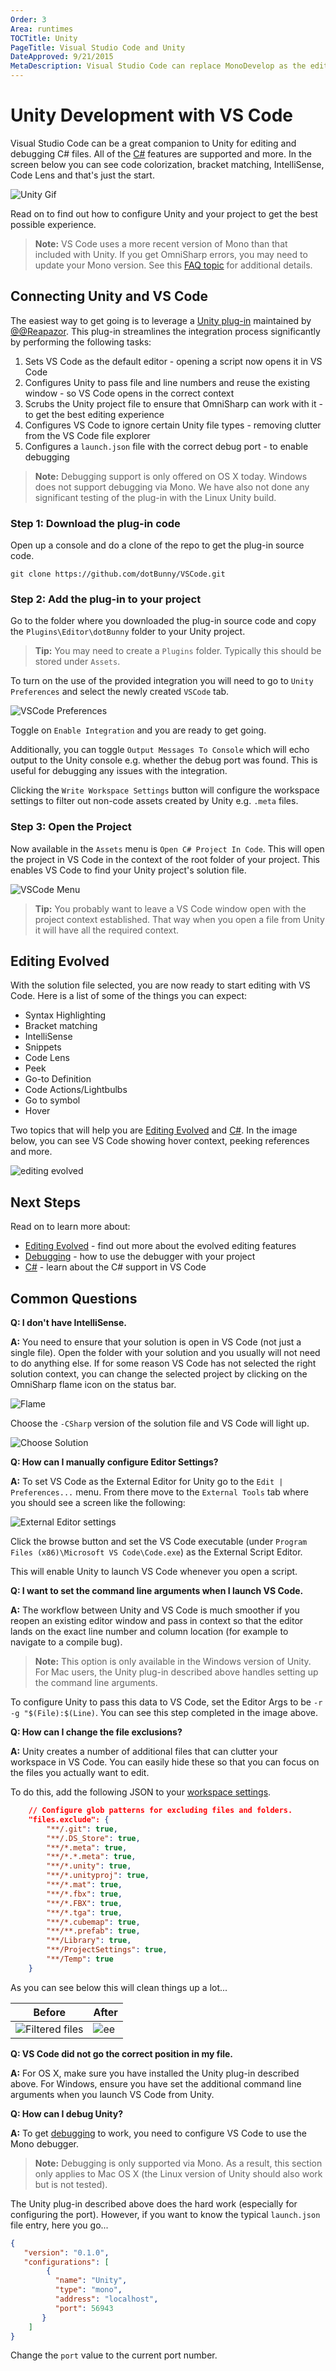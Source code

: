 ```yaml
---
Order: 3
Area: runtimes
TOCTitle: Unity
PageTitle: Visual Studio Code and Unity
DateApproved: 9/21/2015
MetaDescription: Visual Studio Code can replace MonoDevelop as the editor for Unity
---
```


# Unity Development with VS Code
Visual Studio Code can be a great companion to Unity for editing and debugging C# files.  All of the [C#](/docs/languages/csharp) features are supported and more.  In the screen below you can see code colorization, bracket matching, IntelliSense, Code Lens and that's just the start.

![Unity Gif](images/unity/wow.gif)

Read on to find out how to configure Unity and your project to get the best possible experience.

>**Note:** VS Code uses a more recent version of Mono than that included with Unity.  If you get OmniSharp errors, you may need to update your Mono version.  See this [FAQ topic](/Docs/supporting/FAQ#_vs-code-fails-to-start-omnisharp-on-os-x) for additional details.



## Connecting Unity and VS Code
The easiest way to get going is to leverage a [Unity plug-in](https://github.com/dotBunny/VSCode/) maintained by [@@Reapazor](https://twitter.com/reapazor).  This plug-in streamlines the integration process significantly by performing the following tasks:

1. Sets VS Code as the default editor - opening a script now opens it in VS Code
2. Configures Unity to pass file and line numbers and reuse the existing window - so VS Code opens in the correct context
3. Scrubs the Unity project file to ensure that OmniSharp can work with it - to get the best editing experience
4. Configures VS Code to ignore certain Unity file types - removing clutter from the VS Code file explorer
5. Configures a `launch.json` file with the correct debug port - to enable debugging

>**Note:** Debugging support is only offered on OS X today.  Windows does not support debugging via Mono.  We have also not done any significant testing of the plug-in with the Linux Unity build.

### Step 1: Download the plug-in code
Open up a console and do a clone of the repo to get the plug-in source code.

```
git clone https://github.com/dotBunny/VSCode.git
```


### Step 2: Add the plug-in to your project
Go to the folder where you downloaded the plug-in source code and copy the `Plugins\Editor\dotBunny` folder to your Unity project.

>**Tip:** You may need to create a `Plugins` folder. Typically this should be stored under `Assets`.

To turn on the use of the provided integration you will need to go to `Unity Preferences` and select the newly created `VSCode` tab.

![VSCode Preferences](images/unity/plugin-preferences.png)

Toggle on `Enable Integration` and you are ready to get going.

Additionally, you can toggle `Output Messages To Console` which will echo output to the Unity console e.g. whether the debug port was found.  This is useful for debugging any issues with the integration.

Clicking the `Write Workspace Settings` button will configure the workspace settings to filter out non-code assets created by Unity e.g. `.meta` files.

### Step 3: Open the Project
Now available in the `Assets` menu is `Open C# Project In Code`. This will open the project in VS Code in the context of the root folder of your project.  This enables VS Code to find your Unity project's solution file.

![VSCode Menu](images/unity/plugin-menu.png)

>**Tip:**  You probably want to leave a VS Code window open with the project context established.  That way when you open a file from Unity it will have all the required context.





## Editing Evolved
With the solution file selected, you are now ready to start editing with VS Code. Here is a list of some of the things you can expect:

* Syntax Highlighting
* Bracket matching
* IntelliSense
* Snippets
* Code Lens
* Peek
* Go-to Definition
* Code Actions/Lightbulbs
* Go to symbol
* Hover

Two topics that will help you are [Editing Evolved](/docs/editor/editingevolved) and [C#](/docs/languages/csharp).  In the image below, you can see VS Code showing hover context, peeking references and more.

![editing evolved](images/unity/peekreferences.png)



## Next Steps
Read on to learn more about:

* [Editing Evolved](/docs/editor/editingevolved) - find out more about the evolved editing features
* [Debugging](/docs/editor/debugging) - how to use the debugger with your project
* [C#](/docs/editor/debugging) - learn about the C# support in VS Code


## Common Questions

**Q: I don't have IntelliSense.**

**A:** You need to ensure that your solution is open in VS Code (not just a single file).  Open the folder with your solution and you usually will not need to do anything else.  If for some reason VS Code has not selected the right solution context, you can change the selected project by clicking on the OmniSharp flame icon on the status bar.

![Flame](images/unity/omnisharp.png)

Choose the `-CSharp` version of the solution file and VS Code will light up.

![Choose Solution](images/unity/selectsln.png)

**Q: How can I manually configure Editor Settings?**

**A:**  To set VS Code as the External Editor for Unity go to the `Edit | Preferences...` menu.  From there move to the `External Tools` tab where you should see a screen like the following:

![External Editor settings](images/unity/editorsettings.png)

 Click the browse button and set the VS Code executable (under `Program Files (x86)\Microsoft VS Code\Code.exe`) as the External Script Editor.

 This will enable Unity to launch VS Code whenever you open a script.



**Q: I want to set the command line arguments when I launch VS Code.**

**A:**  The workflow between Unity and VS Code is much smoother if you reopen an existing editor window and pass in context so that the editor lands on the exact line number and column location (for example to navigate to a compile bug).

>**Note:** This option is only available in the Windows version of Unity.  For Mac users, the Unity plug-in described above handles setting up the command line arguments.

To configure Unity to pass this data to VS Code, set the Editor Args to be `-r -g "$(File):$(Line)`.  You can see this step completed in the image above.



**Q: How can I change the file exclusions?**

**A:** Unity creates a number of additional files that can clutter your workspace in VS Code.  You can easily hide these so that you can focus on the files you actually want to edit.

To do this, add the following JSON to your [workspace settings](/docs/customization/userandworkspace).

```json
	// Configure glob patterns for excluding files and folders.
	"files.exclude": {
		"**/.git": true,
		"**/.DS_Store": true,
		"**/*.meta": true,
		"**/*.*.meta": true,
		"**/*.unity": true,
		"**/*.unityproj": true,
		"**/*.mat": true,
		"**/*.fbx": true,
		"**/*.FBX": true,
		"**/*.tga": true,
		"**/*.cubemap": true,
		"**/**.prefab": true,
		"**/Library": true,
		"**/ProjectSettings": true,
		"**/Temp": true
	}
```

As you can see below this will clean things up a lot...

Before|After
------|-----
![Filtered files](images/unity/unfilteredfiles.png)|![ee](images/unity/filteredfiles.png)




**Q: VS Code did not go the correct position in my file.**

**A:** For OS X, make sure you have installed the Unity plug-in described above.  For Windows, ensure you have set the additional command line arguments when you launch VS Code from Unity.



**Q: How can I debug Unity?**

**A:** To get [debugging](/docs/editor/debugging) to work, you need to configure VS Code to use the Mono debugger.

>**Note:** Debugging is only supported via Mono.  As a result, this section only applies to Mac OS X (the Linux version of Unity should also work but is not tested).

The Unity plug-in described above does the hard work (especially for configuring the port).  However, if you want to know the typical `launch.json` file entry, here you go...

```json
{
   "version": "0.1.0",
   "configurations": [
        {
          "name": "Unity",
          "type": "mono",
          "address": "localhost",
          "port": 56943
       }
    ]
}
```

Change the `port` value to the current port number.
